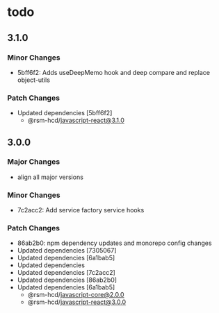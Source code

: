 # todo

## 3.1.0

### Minor Changes

-   5bff6f2: Adds useDeepMemo hook and deep compare and replace object-utils

### Patch Changes

-   Updated dependencies [5bff6f2]
    -   @rsm-hcd/javascript-react@3.1.0

## 3.0.0

### Major Changes

-   align all major versions

### Minor Changes

-   7c2acc2: Add service factory service hooks

### Patch Changes

-   86ab2b0: npm dependency updates and monorepo config changes
-   Updated dependencies [7305067]
-   Updated dependencies [6a1bab5]
-   Updated dependencies
-   Updated dependencies [7c2acc2]
-   Updated dependencies [86ab2b0]
-   Updated dependencies [6a1bab5]
    -   @rsm-hcd/javascript-core@2.0.0
    -   @rsm-hcd/javascript-react@3.0.0
